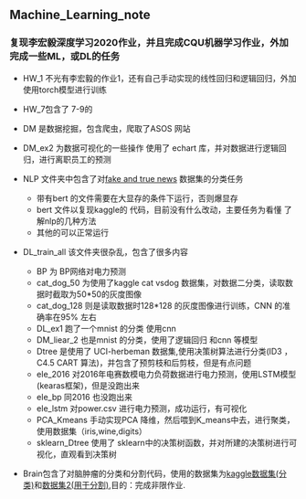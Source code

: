 ## Machine_Learning_note
### 复现李宏毅深度学习2020作业，并且完成CQU机器学习作业，外加完成一些ML，或DL的任务
+  HW_1 不光有李宏毅的作业1，还有自己手动实现的线性回归和逻辑回归，外加使用torch模型进行训练
+  HW_7包含了 7-9的
+  DM 是数据挖掘，包含爬虫，爬取了ASOS 网站
+  DM_ex2 为数据可视化的一些操作 使用了 echart 库，并对数据进行逻辑回归，进行离职员工的预测
+  NLP 文件夹中包含了对[fake and true news](https://www.kaggle.com/clmentbisaillon/fake-and-real-news-dataset) 数据集的分类任务
    + 带有bert 的文件需要在大显存的条件下运行，否则爆显存
    + bert 文件以复现kaggle的 代码，目前没有什么改动，主要任务为看懂 了解nlp的几种方法
    + 其他的可以正常运行
+  DL_train_all 该文件夹很杂乱，包含了很多内容
    +  BP 为 BP网络对电力预测 
    +  cat_dog_50 为使用了kaggle cat vsdog 数据集，对数据二分类，读取数据时截取为50*50的灰度图像
    +  cat_dog_128 则是读取数据时128*128 的灰度图像进行训练，CNN 的准确率在95% 左右
    +  DL_ex1 跑了一个mnist 的分类 使用cnn
    +  DM_liear_2 也是mnist 的分类，使用了逻辑回归 和cnn 等模型
    +  Dtree 是使用了 UCI-herbeman 数据集,使用决策树算法进行分类(ID3 ，C4.5 CART 算法)，并包含了预剪枝和后剪枝，但是有点问题
    +  ele_2016 对2016年电赛数模电力负荷数据进行电力预测，使用LSTM模型(kearas框架)，但是没跑出来
    +  ele_bp 同2016 也没跑出来
    +  ele_lstm 对power.csv 进行电力预测，成功运行，有可视化
    + PCA_Kmeans 手动实现PCA 降维，然后喂到K_means中去，进行聚类，使用数据集（iris,wine,digits）
    + sklearn_Dtree 使用了 sklearn中的决策树函数，并对所建的决策树进行可视化，直观看到决策树

+ Brain包含了对脑肿瘤的分类和分割代码，使用的数据集为[kaggle数据集(分类)](https://www.kaggle.com/datasets/navoneel/brain-mri-images-for-brain-tumor-detection/code)和[数据集2(用于分割)](https://www.kaggle.com/datasets/awsaf49/brats20-dataset-training-validation),目的：完成非限作业.
  

